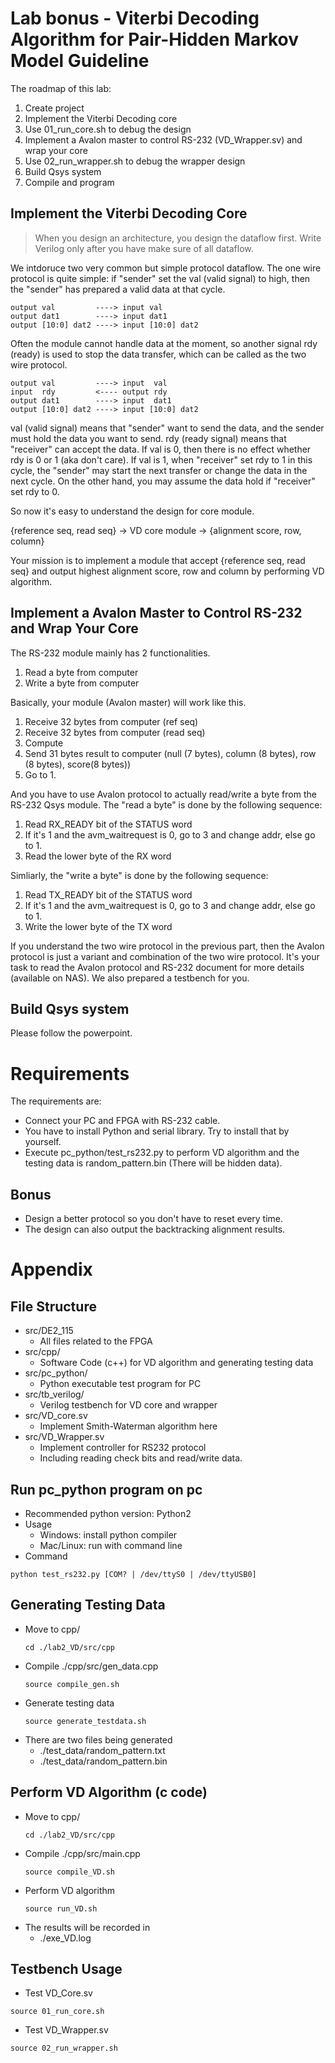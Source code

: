 # Lab bonus - Viterbi Decoding Algorithm for Pair-Hidden Markov Model Guideline

The roadmap of this lab:

1. Create project
2. Implement the Viterbi Decoding core
3. Use 01_run_core.sh to debug the design
4. Implement a Avalon master to control RS-232 (VD_Wrapper.sv) and wrap your core
5. Use 02_run_wrapper.sh to debug the wrapper design
6. Build Qsys system
7. Compile and program

## Implement the Viterbi Decoding Core
> When you design an architecture, you design the dataflow first.
> Write Verilog only after you have make sure of all dataflow.

We intdoruce two very common but simple protocol dataflow.
The one wire protocol is quite simple: if "sender" set the val (valid signal)
to high, then the "sender" has prepared a valid data at that cycle.

    output val         ----> input val
    output dat1        ----> input dat1
    output [10:0] dat2 ----> input [10:0] dat2

Often the module cannot handle data at the moment, so another signal rdy (ready)
is used to stop the data transfer, which can be called as the two wire protocol.

    output val         ----> input  val
    input  rdy         <---- output rdy
    output dat1        ----> input  dat1
    output [10:0] dat2 ----> input [10:0] dat2

val (valid signal) means that "sender" want to send the data, and the sender must hold the data you want to send.
rdy (ready signal) means that "receiver" can accept the data.
If val is 0, then there is no effect whether rdy is 0 or 1 (aka don't care).
If val is 1, when "receiver" set rdy to 1 in this cycle, the "sender" may start the next transfer or
change the data in the next cycle.
On the other hand, you may assume the data hold if "receiver" set rdy to 0.

So now it's easy to understand the design for core module.

{reference seq, read seq} -> VD core module -> {alignment score, row, column}

Your mission is to implement a module that accept {reference seq, read seq} and
output highest alignment score, row and column by performing VD algorithm.

## Implement a Avalon Master to Control RS-232 and Wrap Your Core

The RS-232 module mainly has 2 functionalities.

1. Read a byte from computer
2. Write a byte from computer

Basically, your module (Avalon master) will work like this.

1. Receive 32 bytes from computer (ref seq)
2. Receive 32 bytes from computer (read seq)
3. Compute
5. Send 31 bytes result to computer (null (7 bytes), column (8 bytes), row (8 bytes), score(8 bytes))
6. Go to 1.

And you have to use Avalon protocol to actually read/write a byte from the RS-232 Qsys module.
The "read a byte" is done by the following sequence:

1. Read RX\_READY bit of the STATUS word
2. If it's 1 and the avm_waitrequest is 0, go to 3 and change addr, else go to 1.
3. Read the lower byte of the RX word

Simliarly, the "write a byte" is done by the following sequence:

1. Read TX\_READY bit of the STATUS word
2. If it's 1 and the avm_waitrequest is 0, go to 3 and change addr, else go to 1.
3. Write the lower byte of the TX word

If you understand the two wire protocol in the previous part,
then the Avalon protocol is just a variant and combination of the two wire protocol.
It's your task to read the Avalon protocol and RS-232 document for more details (available on NAS).
We also prepared a testbench for you.

## Build Qsys system
Please follow the powerpoint.

# Requirements
The requirements are:

* Connect your PC and FPGA with RS-232 cable.
* You have to install Python and serial library. Try to install that by yourself.
* Execute pc_python/test_rs232.py to perform VD algorithm and the testing data is random_pattern.bin (There will be hidden data).

## Bonus
* Design a better protocol so you don't have to reset every time.
* The design can also output the backtracking alignment results.

# Appendix
## File Structure

* src/DE2\_115
	* All files related to the FPGA
* src/cpp/
  * Software Code (c++) for VD algorithm and generating testing data
* src/pc_python/
	* Python executable test program for PC
* src/tb_verilog/
	* Verilog testbench for VD core and wrapper
* src/VD_core.sv
    * Implement Smith-Waterman algorithm here
* src/VD_Wrapper.sv
    * Implement controller for RS232 protocol
    * Including reading check bits and read/write data. 

## Run pc_python program on pc

* Recommended python version: Python2
* Usage
    * Windows: install python compiler
    * Mac/Linux: run with command line
* Command
```
python test_rs232.py [COM? | /dev/ttyS0 | /dev/ttyUSB0]
```
## Generating Testing Data
* Move to cpp/
  ```
  cd ./lab2_VD/src/cpp
  ```
* Compile ./cpp/src/gen_data.cpp
  ```
  source compile_gen.sh
  ```
* Generate testing data
  ```
  source generate_testdata.sh
  ```
* There are two files being generated
  * ./test_data/random_pattern.txt
  * ./test_data/random_pattern.bin
  
## Perform VD Algorithm (c code)
* Move to cpp/
  ```
  cd ./lab2_VD/src/cpp
  ```
* Compile ./cpp/src/main.cpp
  ```
  source compile_VD.sh
  ```
* Perform VD algorithm
  ```
  source run_VD.sh
  ```
* The results will be recorded in
  * ./exe_VD.log

## Testbench Usage

* Test VD_Core.sv
```
source 01_run_core.sh
```
* Test VD_Wrapper.sv 
```
source 02_run_wrapper.sh
```
